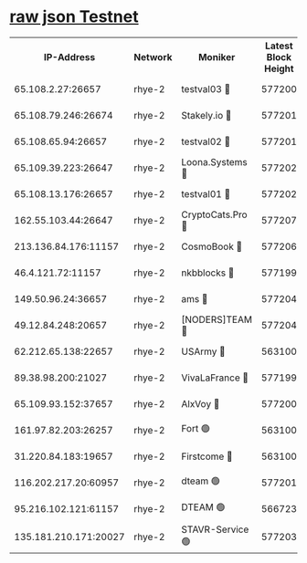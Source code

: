 
[raw json Testnet](https://rpc-check.quickt.stavr.tech/quickt/rpc-quickt-result.json)
=


<table><tr><th>IP-Address</th><th>Network</th><th>Moniker</th><th>Latest Block Height</th><th>Earliest Block Height</th><th>Catching Up</th><th>Tx Index</th><th>Voting Power</th><th>Scan Time</th></tr><tr><td>65.108.2.27:26657</td><td>rhye-2</td><td>testval03 🔴</td><td>577200</td><td>1</td><td>False</td><td>on</td><td>11002050</td><td>2024-01-30T13:37:42.785276728UTC</td></tr><tr><td>65.108.79.246:26674</td><td>rhye-2</td><td>Stakely.io 🔴</td><td>577201</td><td>1</td><td>False</td><td>on</td><td>10010</td><td>2024-01-30T13:37:45.182861910UTC</td></tr><tr><td>65.108.65.94:26657</td><td>rhye-2</td><td>testval02 🔴</td><td>577201</td><td>1</td><td>False</td><td>on</td><td>11002050</td><td>2024-01-30T13:37:47.987512590UTC</td></tr><tr><td>65.109.39.223:26647</td><td>rhye-2</td><td>Loona.Systems 🔴</td><td>577202</td><td>1</td><td>False</td><td>off</td><td>86949</td><td>2024-01-30T13:37:50.681408784UTC</td></tr><tr><td>65.108.13.176:26657</td><td>rhye-2</td><td>testval01 🔴</td><td>577202</td><td>1</td><td>False</td><td>on</td><td>13082010</td><td>2024-01-30T13:37:51.054353741UTC</td></tr><tr><td>162.55.103.44:26647</td><td>rhye-2</td><td>CryptoCats.Pro 🔴</td><td>577207</td><td>1</td><td>False</td><td>off</td><td>9999</td><td>2024-01-30T13:38:21.327476932UTC</td></tr><tr><td>213.136.84.176:11157</td><td>rhye-2</td><td>CosmoBook 🔴</td><td>577206</td><td>65301</td><td>False</td><td>off</td><td>1528057</td><td>2024-01-30T13:38:14.961407022UTC</td></tr><tr><td>46.4.121.72:11157</td><td>rhye-2</td><td>nkbblocks 🔴</td><td>577199</td><td>70101</td><td>False</td><td>off</td><td>81491</td><td>2024-01-30T13:37:34.880347469UTC</td></tr><tr><td>149.50.96.24:36657</td><td>rhye-2</td><td>ams 🔴</td><td>577204</td><td>133501</td><td>False</td><td>on</td><td>10786</td><td>2024-01-30T13:38:04.350288797UTC</td></tr><tr><td>49.12.84.248:20657</td><td>rhye-2</td><td>[NODERS]TEAM 🔴</td><td>577204</td><td>146001</td><td>False</td><td>on</td><td>59690</td><td>2024-01-30T13:38:01.929462635UTC</td></tr><tr><td>62.212.65.138:22657</td><td>rhye-2</td><td>USArmy 🔴</td><td>563100</td><td>198001</td><td>False</td><td>on</td><td>59069</td><td>2024-01-30T13:37:42.039781746UTC</td></tr><tr><td>89.38.98.200:21027</td><td>rhye-2</td><td>VivaLaFrance 🔴</td><td>577199</td><td>220501</td><td>False</td><td>off</td><td>10000</td><td>2024-01-30T13:37:37.281631863UTC</td></tr><tr><td>65.109.93.152:37657</td><td>rhye-2</td><td>AlxVoy 🔴</td><td>577200</td><td>315173</td><td>False</td><td>on</td><td>143351</td><td>2024-01-30T13:37:39.656986409UTC</td></tr><tr><td>161.97.82.203:26257</td><td>rhye-2</td><td>Fort 🟢</td><td>563100</td><td>330438</td><td>False</td><td>on</td><td>0</td><td>2024-01-30T13:37:34.639423645UTC</td></tr><tr><td>31.220.84.183:19657</td><td>rhye-2</td><td>Firstcome 🔴</td><td>563100</td><td>409501</td><td>False</td><td>off</td><td>724902</td><td>2024-01-30T13:37:42.459980082UTC</td></tr><tr><td>116.202.217.20:60957</td><td>rhye-2</td><td>dteam 🟢</td><td>577201</td><td>421794</td><td>False</td><td>on</td><td>0</td><td>2024-01-30T13:37:48.255233829UTC</td></tr><tr><td>95.216.102.121:61157</td><td>rhye-2</td><td>DTEAM 🟢</td><td>566723</td><td>565601</td><td>False</td><td>on</td><td>0</td><td>2024-01-30T13:37:45.562194561UTC</td></tr><tr><td>135.181.210.171:20027</td><td>rhye-2</td><td>STAVR-Service 🟢</td><td>577203</td><td>574501</td><td>False</td><td>on</td><td>0</td><td>2024-01-30T13:37:59.610758085UTC</td></tr></table>